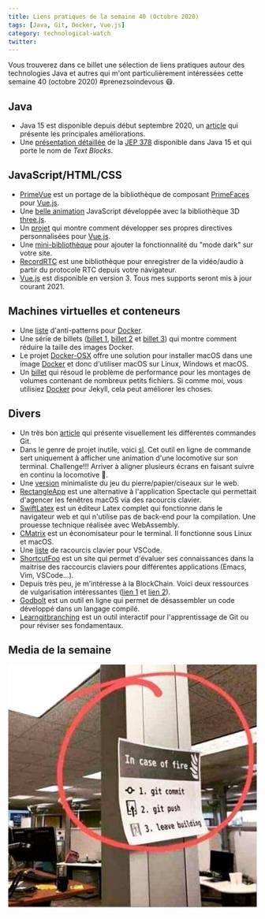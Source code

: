 ```yaml
---
title: Liens pratiques de la semaine 40 (Octobre 2020)
tags: [Java, Git, Docker, Vue.js]
category: technological-watch
twitter: 
---
```


Vous trouverez dans ce billet une sélection de liens pratiques autour des technologies Java et autres qui m'ont particulièrement intéressées cette semaine 40 (octobre 2020) #prenezsoindevous 😷.

## Java

* Java 15 est disponible depuis début septembre 2020, un [article](https://mkyong.com/java/what-is-new-in-java-15/) qui présente les principales améliorations. 
* Une [présentation détaillée](https://www.lilian-benoit.fr/2020/09/Text_Blocks.html) de la [JEP 378](http://openjdk.java.net/jeps/378) disponible dans Java 15 et qui porte le nom de *Text Blocks*. 

## JavaScript/HTML/CSS

* [PrimeVue](https://www.primefaces.org/primevue/) est un portage de la bibliothèque de composant [PrimeFaces](https://www.primefaces.org) pour [Vue.js](https://vuejs.org/).
* Une [belle animation](https://github.com/RocSeb/sebroc-three) JavaScript développée avec la bibliothèque 3D [three.js](https://threejs.org/). 
* Un [projet](https://medium.com/vuejs-tips/v-debounce-c382064a395d) qui montre comment développer ses propres directives personnalisées pour [Vue.js](https://vuejs.org/).
* Une [mini-bibliothèque](https://github.com/googlechromelabs/dark-mode-toggle) pour ajouter la fonctionnalité du "mode dark" sur votre site.
* [RecordRTC](https://github.com/muaz-khan/RecordRTC) est une bibliothèque pour enregistrer de la vidéo/audio à partir du protocole RTC depuis votre navigateur.
* [Vue.js](https://vuejs.org/) est disponible en version 3. Tous mes supports seront mis à jour courant 2021.

## Machines virtuelles et conteneurs

* Une [liste](https://codefresh.io/containers/docker-anti-patterns/) d'anti-patterns pour [Docker](https://www.docker.com/).
* Une série de billets ([billet 1](https://enix.io/fr/blog/cherie-j-ai-retreci-docker-part1/), [billet 2](https://enix.io/fr/blog/cherie-j-ai-retreci-docker-part2/) et [billet 3](https://enix.io/fr/blog/cherie-j-ai-retreci-docker-part3/)) qui montre comment réduire la taille des images Docker.
* Le projet [Docker-OSX](https://github.com/sickcodes/Docker-OSX) offre une solution pour installer macOS dans une image [Docker](https://www.docker.com/) et donc d'utiliser macOS sur Linux, Windows et macOS.
* Un [billet](https://levelup.gitconnected.com/speed-up-rails-on-docker-on-mac-2c9871c33f63) qui résoud le problème de performance pour les montages de volumes contenant de nombreux petits fichiers. Si comme moi, vous utilisiez [Docker](https://www.docker.com/) pour Jekyll, cela peut améliorer les choses.

## Divers

* Un très bon [article](https://dev.to/lydiahallie/cs-visualized-useful-git-commands-37p1) qui présente visuellement les différentes commandes Git.
* Dans le genre de projet inutile, voici [sl](https://github.com/mtoyoda/sl). Cet outil en ligne de commande sert uniquement à afficher une animation d'une locomotive sur son terminal. Challenge!!! Arriver à aligner plusieurs écrans en faisant suivre en continu la locomotive 🚝.
* Une [version](https://www.afiniti.com/corporate/rock-paper-scissors) minimaliste du jeu du pierre/papier/ciseaux sur le web.
* [RectangleApp](Rectangleapp.com) est une alternative à l'application Spectacle qui permettait d'agencer les fenêtres macOS via des racourcis clavier.
* [SwiftLatex](https://www.swiftlatex.com/) est un éditeur Latex complet qui fonctionne dans le navigateur web et qui n'utilise pas de back-end pour la compilation. Une prouesse technique réalisée avec WebAssembly.
* [CMatrix](https://github.com/abishekvashok/cmatrix) est un économisateur pour le terminal. Il fonctionne sous Linux et macOS.
* Une [liste](https://code.visualstudio.com/assets/docs/getstarted/tips-and-tricks/KeyboardReferenceSheet.png) de racourcis clavier pour VSCode.
* [ShortcutFoo](https://www.shortcutfoo.com/) est un site qui permet d'évaluer ses connaissances dans la maitrise des raccourcis claviers pour différentes applications (Emacs, Vim, VSCode...).
* Depuis très peu, je m'intéresse à la BlockChain. Voici deux ressources de vulgarisation intéressantes ([lien 1](https://www.youtube.com/watch?v=SccvFbyDaUI) et [lien 2](https://www.jesuisundev.com/comprendre-la-blockchain-en-5-minutes/)).
* [Godbolt](https://godbolt.org/) est un outil en ligne qui permet de désassembler un code développé dans un langage compilé.
* [Learngitbranching](https://learngitbranching.js.org/?locale=fr_FR) est un outil interactif pour l'apprentissage de Git ou pour réviser ses fondamentaux.

## Media de la semaine

![LinuxTools](/images/gifofzweek/iffiregit.jpg)